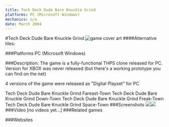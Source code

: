 ```yaml
---
title: Tech Deck Dude Bare Knuckle Grind
platforms: PC (Microsoft Windows)
mechanics: n/a
date: March 2004
---
```

#Tech Deck Dude Bare Knuckle Grind
![game cover art](//images.igdb.com/igdb/image/upload/t_cover_big/gsot4qpvx1iop6d5ijdx.jpg "Logo Title Text 1")
####Alternative tiles:

###Platforms
PC (Microsoft Windows)

###Description:
The game is a fully-functional THPS clone released for PC. Version for XBOX was never released (but there's a working prototype you can find on the net) 
 
4 versions of the game were released as "Digital Playset" for PC 
 
Tech Deck Dude Bare Knuckle Grind Fareast-Town 
Tech Deck Dude Bare Knuckle Grind Down-Town 
Tech Deck Dude Bare Knuckle Grind Freak-Town 
Tech Deck Dude Bare Knuckle Grind Space-Town
###Screenshots
<a target="_blank" href="//images.igdb.com/igdb/image/upload/t_cover_big/cj5efcyuu1wejvr7hysf.jpg"><img src="//images.igdb.com/igdb/image/upload/t_thumb/cj5efcyuu1wejvr7hysf.jpg"/></a><a target="_blank" href="//images.igdb.com/igdb/image/upload/t_cover_big/azrvdjfp8deywyj62ubr.jpg"><img src="//images.igdb.com/igdb/image/upload/t_thumb/azrvdjfp8deywyj62ubr.jpg"/></a>
###Video
[no videos yet...]
###Related games

###Websites


